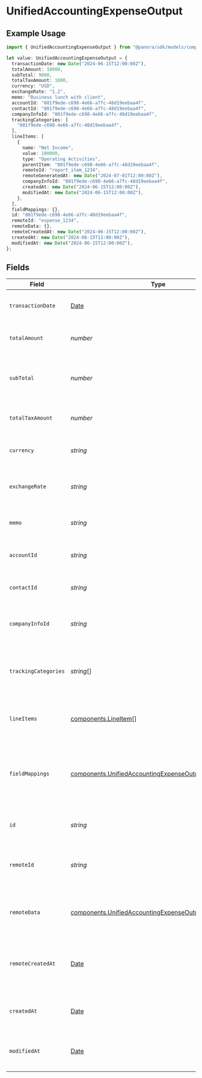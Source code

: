 # UnifiedAccountingExpenseOutput

## Example Usage

```typescript
import { UnifiedAccountingExpenseOutput } from "@panora/sdk/models/components";

let value: UnifiedAccountingExpenseOutput = {
  transactionDate: new Date("2024-06-15T12:00:00Z"),
  totalAmount: 10000,
  subTotal: 9000,
  totalTaxAmount: 1000,
  currency: "USD",
  exchangeRate: "1.2",
  memo: "Business lunch with client",
  accountId: "801f9ede-c698-4e66-a7fc-48d19eebaa4f",
  contactId: "801f9ede-c698-4e66-a7fc-48d19eebaa4f",
  companyInfoId: "801f9ede-c698-4e66-a7fc-48d19eebaa4f",
  trackingCategories: [
    "801f9ede-c698-4e66-a7fc-48d19eebaa4f",
  ],
  lineItems: [
    {
      name: "Net Income",
      value: 100000,
      type: "Operating Activities",
      parentItem: "801f9ede-c698-4e66-a7fc-48d19eebaa4f",
      remoteId: "report_item_1234",
      remoteGeneratedAt: new Date("2024-07-01T12:00:00Z"),
      companyInfoId: "801f9ede-c698-4e66-a7fc-48d19eebaa4f",
      createdAt: new Date("2024-06-15T12:00:00Z"),
      modifiedAt: new Date("2024-06-15T12:00:00Z"),
    },
  ],
  fieldMappings: {},
  id: "801f9ede-c698-4e66-a7fc-48d19eebaa4f",
  remoteId: "expense_1234",
  remoteData: {},
  remoteCreatedAt: new Date("2024-06-15T12:00:00Z"),
  createdAt: new Date("2024-06-15T12:00:00Z"),
  modifiedAt: new Date("2024-06-15T12:00:00Z"),
};
```

## Fields

| Field                                                                                                                            | Type                                                                                                                             | Required                                                                                                                         | Description                                                                                                                      | Example                                                                                                                          |
| -------------------------------------------------------------------------------------------------------------------------------- | -------------------------------------------------------------------------------------------------------------------------------- | -------------------------------------------------------------------------------------------------------------------------------- | -------------------------------------------------------------------------------------------------------------------------------- | -------------------------------------------------------------------------------------------------------------------------------- |
| `transactionDate`                                                                                                                | [Date](https://developer.mozilla.org/en-US/docs/Web/JavaScript/Reference/Global_Objects/Date)                                    | :heavy_minus_sign:                                                                                                               | The date of the expense transaction                                                                                              | 2024-06-15T12:00:00Z                                                                                                             |
| `totalAmount`                                                                                                                    | *number*                                                                                                                         | :heavy_minus_sign:                                                                                                               | The total amount of the expense                                                                                                  | 10000                                                                                                                            |
| `subTotal`                                                                                                                       | *number*                                                                                                                         | :heavy_minus_sign:                                                                                                               | The sub-total amount of the expense (before tax)                                                                                 | 9000                                                                                                                             |
| `totalTaxAmount`                                                                                                                 | *number*                                                                                                                         | :heavy_minus_sign:                                                                                                               | The total tax amount of the expense                                                                                              | 1000                                                                                                                             |
| `currency`                                                                                                                       | *string*                                                                                                                         | :heavy_minus_sign:                                                                                                               | The currency of the expense                                                                                                      | USD                                                                                                                              |
| `exchangeRate`                                                                                                                   | *string*                                                                                                                         | :heavy_minus_sign:                                                                                                               | The exchange rate applied to the expense                                                                                         | 1.2                                                                                                                              |
| `memo`                                                                                                                           | *string*                                                                                                                         | :heavy_minus_sign:                                                                                                               | A memo or description for the expense                                                                                            | Business lunch with client                                                                                                       |
| `accountId`                                                                                                                      | *string*                                                                                                                         | :heavy_minus_sign:                                                                                                               | The UUID of the associated account                                                                                               | 801f9ede-c698-4e66-a7fc-48d19eebaa4f                                                                                             |
| `contactId`                                                                                                                      | *string*                                                                                                                         | :heavy_minus_sign:                                                                                                               | The UUID of the associated contact                                                                                               | 801f9ede-c698-4e66-a7fc-48d19eebaa4f                                                                                             |
| `companyInfoId`                                                                                                                  | *string*                                                                                                                         | :heavy_minus_sign:                                                                                                               | The UUID of the associated company info                                                                                          | 801f9ede-c698-4e66-a7fc-48d19eebaa4f                                                                                             |
| `trackingCategories`                                                                                                             | *string*[]                                                                                                                       | :heavy_minus_sign:                                                                                                               | The UUIDs of the tracking categories associated with the expense                                                                 | [<br/>"801f9ede-c698-4e66-a7fc-48d19eebaa4f"<br/>]                                                                               |
| `lineItems`                                                                                                                      | [components.LineItem](../../models/components/lineitem.md)[]                                                                     | :heavy_minus_sign:                                                                                                               | The line items associated with this expense                                                                                      |                                                                                                                                  |
| `fieldMappings`                                                                                                                  | [components.UnifiedAccountingExpenseOutputFieldMappings](../../models/components/unifiedaccountingexpenseoutputfieldmappings.md) | :heavy_minus_sign:                                                                                                               | The custom field mappings of the object between the remote 3rd party & Panora                                                    | {<br/>"custom_field_1": "value1",<br/>"custom_field_2": "value2"<br/>}                                                           |
| `id`                                                                                                                             | *string*                                                                                                                         | :heavy_minus_sign:                                                                                                               | The UUID of the expense record                                                                                                   | 801f9ede-c698-4e66-a7fc-48d19eebaa4f                                                                                             |
| `remoteId`                                                                                                                       | *string*                                                                                                                         | :heavy_minus_sign:                                                                                                               | The remote ID of the expense in the context of the 3rd Party                                                                     | expense_1234                                                                                                                     |
| `remoteData`                                                                                                                     | [components.UnifiedAccountingExpenseOutputRemoteData](../../models/components/unifiedaccountingexpenseoutputremotedata.md)       | :heavy_minus_sign:                                                                                                               | The remote data of the expense in the context of the 3rd Party                                                                   | {<br/>"raw_data": {<br/>"additional_field": "some value"<br/>}<br/>}                                                             |
| `remoteCreatedAt`                                                                                                                | [Date](https://developer.mozilla.org/en-US/docs/Web/JavaScript/Reference/Global_Objects/Date)                                    | :heavy_minus_sign:                                                                                                               | The date when the expense was created in the remote system                                                                       | 2024-06-15T12:00:00Z                                                                                                             |
| `createdAt`                                                                                                                      | [Date](https://developer.mozilla.org/en-US/docs/Web/JavaScript/Reference/Global_Objects/Date)                                    | :heavy_minus_sign:                                                                                                               | The created date of the expense record                                                                                           | 2024-06-15T12:00:00Z                                                                                                             |
| `modifiedAt`                                                                                                                     | [Date](https://developer.mozilla.org/en-US/docs/Web/JavaScript/Reference/Global_Objects/Date)                                    | :heavy_minus_sign:                                                                                                               | The last modified date of the expense record                                                                                     | 2024-06-15T12:00:00Z                                                                                                             |